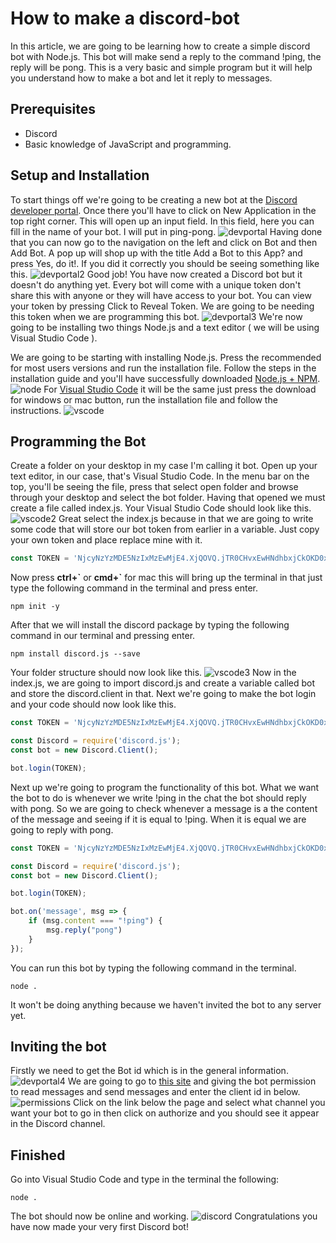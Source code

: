 # How to make a discord-bot
In this article, we are going to be learning how to create a simple discord bot with Node.js. This bot will make send a reply to the command !ping, the reply will be pong. This is a very basic and simple program but it will help you understand how to make a bot and let it reply to messages.

## Prerequisites
* Discord
* Basic knowledge of JavaScript and programming.

## Setup and Installation
To start things off we're going to be creating a new bot at the [Discord developer portal](https://discordapp.com/login?redirect_to=%2Fdevelopers%2Fapplications%2F). Once there you'll have to click on New Application in the top right corner. This will open up an input field. In this field, here you can fill in the name of your bot. I will put in ping-pong.
![devportal](img/devportal.png "devportal")
Having done that you can now go to the navigation on the left and click on Bot and then Add Bot. A pop up will shop up with the title Add a Bot to this App? and press Yes, do it!. If you did it correctly you should be seeing something like this.
![devportal2](img/devportal2.png "devportal2")
Good job! You have now created a Discord bot but it doesn't do anything yet. Every bot will come with a unique token don't share this with anyone or they will have access to your bot. You can view your token by pressing Click to Reveal Token. We are going to be needing this token when we are programming this bot.
![devportal3](img/devportal3.png "devportal3")
We're now going to be installing two things Node.js and a text editor ( we will be using Visual Studio Code ).

We are going to be starting with installing Node.js. Press the recommended for most users versions and run the installation file. Follow the steps in the installation guide and you'll have successfully downloaded [Node.js + NPM](https://nodejs.org/en/).
![node](img/node.png "node")
For [Visual Studio Code](https://code.visualstudio.com/) it will be the same just press the download for windows or mac button, run the installation file and follow the instructions.
![vscode](img/vscode.png "vscode")
## Programming the Bot
Create a folder on your desktop in my case I'm calling it bot. Open up your text editor, in our case, that's Visual Studio Code. In the menu bar on the top, you'll be seeing the file, press that select open folder and browse through your desktop and select the bot folder. Having that opened we must create a file called index.js. Your Visual Studio Code should look like this. 
![vscode2](img/vscode2.png "vscode2")
Great select the index.js because in that we are going to write some code that will store our bot token from earlier in a variable. Just copy your own token and place replace mine with it.
```javascript
const TOKEN = 'NjcyNzYzMDE5NzIxMzEwMjE4.XjQOVQ.jTR0CHvxEwHNdhbxjCkOKD0xnwc';
```
Now press **ctrl+\`** or **cmd+\`** for mac this will bring up the terminal in that just type the following command in the terminal and press enter.
```
npm init -y
```
After that we will install the discord package by typing the following command in our terminal and pressing enter.
```
npm install discord.js --save
```
Your folder structure should now look like this.
![vscode3](img/vscode3.png "vscode3")
Now in the index.js, we are going to import discord.js and create a variable called bot and store the discord.client in that. Next we're going to make the bot login and your code should now look like this.
```javascript
const TOKEN = 'NjcyNzYzMDE5NzIxMzEwMjE4.XjQOVQ.jTR0CHvxEwHNdhbxjCkOKD0xnwc';

const Discord = require('discord.js');
const bot = new Discord.Client();

bot.login(TOKEN);
```
Next up we're going to program the functionality of this bot. What we want the bot to do is whenever we write !ping in the chat the bot should reply with pong. So we are going to check whenever a message is a the content of the message and seeing if it is equal to !ping. When it is equal we are going to reply with pong.
```javascript
const TOKEN = 'NjcyNzYzMDE5NzIxMzEwMjE4.XjQOVQ.jTR0CHvxEwHNdhbxjCkOKD0xnwc';

const Discord = require('discord.js');
const bot = new Discord.Client();

bot.login(TOKEN);

bot.on('message', msg => {
    if (msg.content === "!ping") {
        msg.reply("pong")
    }
});
```
You can run this bot by typing the following command in the terminal.
```
node .
```
It won't be doing anything because we haven't invited the bot to any server yet.
## Inviting the bot
Firstly we need to get the Bot id which is in the general information.
![devportal4](img/devportal4.png "devportal4")
We are going to go to [this site](https://discordapi.com/permissions.html#3072) and giving the bot permission to read messages and send messages and enter the client id in below.
![permissions](img/permissions.png "permissions")
Click on the link below the page and select what channel you want your bot to go in then click on authorize and you should see it appear in the Discord channel.
## Finished
Go into Visual Studio Code and type in the terminal the following:
```
node .
```
The bot should now be online and working.
![discord](img/discord.png "discord")
Congratulations you have now made your very first Discord bot!